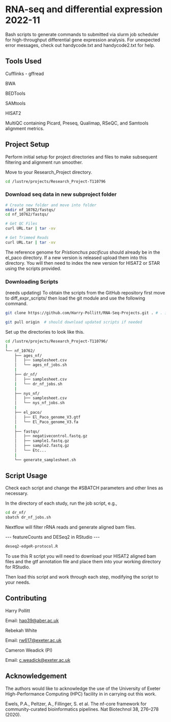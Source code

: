 # RNA-seq and differential expression 2022-11

Bash scripts to generate commands to submitted via slurm job scheduler for high-throughput differential gene expression analysis. For unexpected error messages, check out handycode.txt and handycode2.txt for help.

## Tools Used

Cufflinks - gffread

BWA

BEDTools

SAMtools

HISAT2

MultiQC containing Picard, Preseq, Qualimap, RSeQC, and Samtools alignment metrics.

## Project Setup

Perform initial setup for project directories and files to make subsequent filtering and alignment run smoother.

Move to your Research_Project directory.

```bash
cd /lustre/projects/Research_Project-T110796
```


### Download seq data in new subproject folder
```bash
# Create new folder and move into folder
mkdir nf_10762/fastqs/
cd nf_10762/fastqs/

# Get QC Files
curl URL.tar | tar -xv

# Get Trimmed Reads
curl URL.tar | tar -xv
```


The reference genome for *Pristionchus pacificus* should already be in the el_paco directory. If a new version is released upload them
into this directory. You will then need to index the new version for HISAT2 or STAR using the scripts provided.



### Downloading Scripts 
(needs updating)
To obtain the scripts from the GitHub repository first move to diff_expr_scripts/ then load the git module and use the following command.

```bash
git clone https://github.com/Harry-Pollitt/RNA-Seq-Projects.git . # . is current working directory 

git pull origin  # should download updated scripts if needed
```



Set up the directories to look like this.

```bash
cd /lustre/projects/Research_Project-T110796/
|
└── nf_10762/
    ├── ages_nf/
    │   ├── samplesheet.csv
    │   └── ages_nf_jobs.sh
    |
    ├── dr_nf/
    │   ├── samplesheet.csv
    |   └── dr_nf_jobs.sh
    |
    ├── nys_nf/
    │   ├── samplesheet.csv
    │   └── nys_nf_jobs.sh
    |
    ├── el_paco/
    │   ├── El_Paco_genome_V3.gtf
    │   └── El_Paco_genome_V3.fa
    |
    ├── fastqs/
    │   ├── negativecontrol.fastq.gz
    │   ├── sample1.fastq.gz
    │   ├── sample2.fastq.gz
    │   └── Etc...      
    |
    └── generate_samplesheet.sh 


```

## Script Usage

Check each script and change the #SBATCH parameters and other lines as necessary.

In the directory of each study, run the job script, e.g., 

```bash
cd dr_nf/
sbatch dr_nf_jobs.sh
```

Nextflow will filter rRNA reads and generate aligned bam files.


--- featureCounts and DESeq2 in RStudio ---

```bash
deseq2-edgeR-protocol.R
```

To use this R script you will need to download your HISAT2 aligned bam files and the gtf annotation file and place them into your working directory for RStudio.

Then load this script and work through each step, modifying the script to your needs. 

## Contributing

Harry Pollitt

Email: hap39@aber.ac.uk

Rebekah White

Email: rw617@exeter.ac.uk

Cameron Weadick (PI)

Email: c.weadick@exeter.ac.uk

## Acknowledgement

The authors would like to acknowledge the use of the University of Exeter High-Performance Computing (HPC) facility in
in carrying out this work.

Ewels, P.A., Peltzer, A., Fillinger, S. et al. The nf-core framework for community-curated bioinformatics pipelines. Nat Biotechnol 38, 276–278 (2020).
